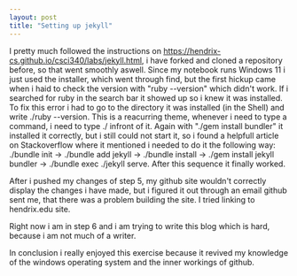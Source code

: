 ```yaml
---
layout: post
title: "Setting up jekyll"
---
```


I pretty much followed the instructions on https://hendrix-cs.github.io/csci340/labs/jekyll.html, i have forked and cloned a repository before, so that went smoothly aswell. Since my notebook runs Windows 11 i just used the installer, which went through find, but the first hickup came when i haid to check the version with "ruby --version" which didn't work. If i searched for ruby in the search bar it showed up so i knew it was installed. To fix this error i had to go to the directory it was installed (in the Shell) and write ./ruby --version. This is a reacurring theme, whenever i need to type a command, i need to type ./ infront of it. Again with "./gem install bundler" it installed it correctly, but i still could not start it, so i found a helpfull article on Stackoverflow where it mentioned i needed to do it the following way: ./bundle init -> ./bundle add jekyll -> ./bundle install -> ./gem install jekyll bundler -> ./bundle exec ./jekyll serve. After this sequence it finally worked. 

After i pushed my changes of step 5, my github site wouldn't correctly display the changes i have made, but i figured it out through an email github sent me, that there was a problem building the site. I tried linking to hendrix.edu site. 

Right now i am in step 6 and i am trying to write this blog which is hard, because i am not much of a writer.

In conclusion i really enjoyed this exercise because it revived my knowledge of the windows operating system and the inner workings of github. 
